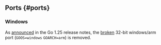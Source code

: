 ## Ports {#ports}

### Windows

<!-- go.dev/issue/71671 -->
As [announced](/doc/go1.25#windows) in the Go 1.25 release notes, the [broken](/doc/go1.24#windows) 32-bit windows/arm port (`GOOS=windows` `GOARCH=arm`) is removed.
